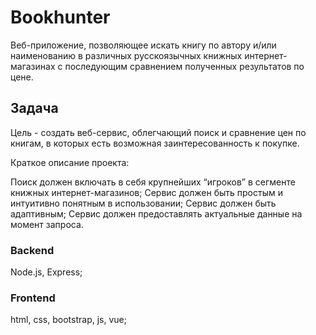 # Bookhunter
Веб-приложение, позволяющее искать книгу по автору и/или наименованию в различных русскоязычных книжных интернет-магазинах с последующим сравнением полученных результатов по цене.

## Задача
Цель - создать веб-сервис, облегчающий поиск и сравнение цен по книгам, в которых есть возможная заинтересованность к покупке.

Краткое описание проекта:

Поиск должен включать в себя крупнейших “игроков” в сегменте книжных интернет-магазинов;
Сервис должен быть простым и интуитивно понятным в использовании;
Сервис должен быть адаптивным;
Сервис должен предоставлять актуальные данные на момент запроса.

### Backend
Node.js, Express;

### Frontend
html, css, bootstrap, js, vue;
